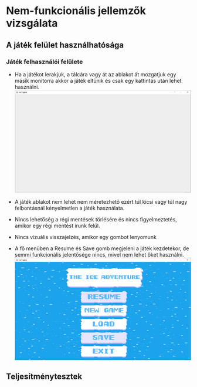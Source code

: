 # Nem-funkcionális jellemzők vizsgálata

## A játék felület használhatósága

### Játék felhasználói felülete
- Ha a játékot lerakjuk, a tálcára vagy át az ablakot át mozgatjuk egy másik monitorra akkor a játék eltűnik és csak egy kattintás után lehet használni.
![](pics/p1.png)
-  A játék ablakot nem lehet nem méretezhető ezért túl kicsi vagy túl nagy felbontásnál kényelmetlen a játék használata.

- Nincs lehetőség a régi mentések törlésére és nincs figyelmeztetés, amikor egy régi mentést írunk felűl.
- Nincs vizuális visszajelzés, amikor egy gombot lenyomunk
- A fő menüben a Resume és Save gomb megjeleni a játék kezdetekor, de semmi funkcionális jelentősége nincs, mivel nem lehet őket használni.
![](pics/p3.png)

## Teljesítménytesztek